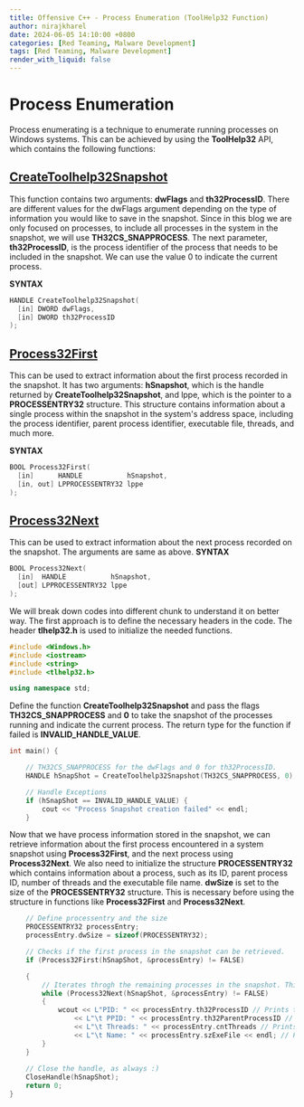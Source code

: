 ```yaml
---
title: Offensive C++ - Process Enumeration (ToolHelp32 Function)
author: nirajkharel
date: 2024-06-05 14:10:00 +0800
categories: [Red Teaming, Malware Development]
tags: [Red Teaming, Malware Development]
render_with_liquid: false
---
```


# Process Enumeration
Process enumerating is a technique to enumerate running processes on Windows systems. This can be achieved by using the **ToolHelp32** API, which contains the following functions:

## [CreateToolhelp32Snapshot](https://learn.microsoft.com/en-us/windows/win32/api/tlhelp32/nf-tlhelp32-createtoolhelp32snapshot)
This function contains two arguments: **dwFlags** and **th32ProcessID**. There are different values for the dwFlags argument depending on the type of information you would like to save in the snapshot. Since in this blog we are only focused on processes, to include all processes in the system in the snapshot, we will use **TH32CS_SNAPPROCESS**. The next parameter, **th32ProcessID**, is the process identifier of the process that needs to be included in the snapshot. We can use the value 0 to indicate the current process.

**SYNTAX**
```c++
HANDLE CreateToolhelp32Snapshot(
  [in] DWORD dwFlags,
  [in] DWORD th32ProcessID
);
```

## [Process32First](https://learn.microsoft.com/en-us/windows/win32/api/tlhelp32/nf-tlhelp32-process32first)
This can be used to extract information about the first process recorded in the snapshot. It has two arguments: **hSnapshot**, which is the handle returned by **CreateToolhelp32Snapshot**, and lppe, which is the pointer to a **PROCESSENTRY32** structure. This structure contains information about a single process within the snapshot in the system's address space, including the process identifier, parent process identifier, executable file, threads, and much more.

**SYNTAX**
```c++
BOOL Process32First(
  [in]      HANDLE           hSnapshot,
  [in, out] LPPROCESSENTRY32 lppe
);
```

## [Process32Next](https://learn.microsoft.com/en-us/windows/win32/api/tlhelp32/nf-tlhelp32-process32next)
This can be used to extract information about the next process recorded on the snapshot. The arguments are same as above.
**SYNTAX**
```c++
BOOL Process32Next(
  [in]  HANDLE           hSnapshot,
  [out] LPPROCESSENTRY32 lppe
);
```

We will break down codes into different chunk to understand it on better way.
The first approach is to define the necessary headers in the code. The header **tlhelp32.h** is used to initialize the needed functions.
```c++
#include <Windows.h>
#include <iostream>
#include <string>
#include <tlhelp32.h>

using namespace std;
```

Define the function **CreateToolhelp32Snapshot** and pass the flags **TH32CS_SNAPPROCESS** and **0** to take the snapshot of the processes running and indicate the current process. The return type for the function if failed is **INVALID_HANDLE_VALUE**.
```c++
int main() {

    // TH32CS_SNAPPROCESS for the dwFlags and 0 for th32ProcessID.
    HANDLE hSnapShot = CreateToolhelp32Snapshot(TH32CS_SNAPPROCESS, 0);

    // Handle Exceptions
    if (hSnapShot == INVALID_HANDLE_VALUE) {
        cout << "Process Snapshot creation failed" << endl;
    }
```
Now that we have process information stored in the snapshot, we can retrieve information about the first process encountered in a system snapshot using **Process32First**, and the next process using **Process32Next**. We also need to initialize the structure **PROCESSENTRY32** which contains information about a process, such as its ID, parent process ID, number of threads and the executable file name. **dwSize** is set to the size of the **PROCESSENTRY32** structure. This is necessary before using the structure in functions like **Process32First** and **Process32Next**.


```c++
    // Define processentry and the size
    PROCESSENTRY32 processEntry;
    processEntry.dwSize = sizeof(PROCESSENTRY32);

    // Checks if the first process in the snapshot can be retrieved.
    if (Process32First(hSnapShot, &processEntry) != FALSE)

    {
        // Iterates throgh the remaining processes in the snapshot. This loop continues until Process32Next fails, meaning there are no more processes in the snapshot.
        while (Process32Next(hSnapShot, &processEntry) != FALSE)
        {
            wcout << L"PID: " << processEntry.th32ProcessID // Prints the process ID
                << L"\t PPID: " << processEntry.th32ParentProcessID // Prints the parent process ID
                << L"\t Threads: " << processEntry.cntThreads // Prints the Thread running on the process
                << L"\t Name: " << processEntry.szExeFile << endl; // Prints an executable running the process
        }
    }
    
    // Close the handle, as always :)
    CloseHandle(hSnapShot);
    return 0;
}
```

<img alt="" class="bf jp jq dj" loading="lazy" role="presentation" src="https://raw.githubusercontent.com/nirajkharel/nirajkharel.github.io/master/assets/img/images/process-enum-1.gif">
